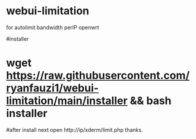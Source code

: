 # webui-limitation
for autolimit bandwidth perIP openwrt

#installer
# wget https://raw.githubusercontent.com/ryanfauzi1/webui-limitation/main/installer && bash installer

#after install next open http://ip/xderm/limit.php thanks.

